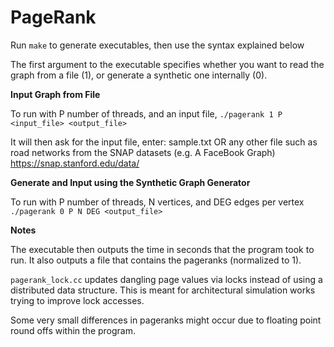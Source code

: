 PageRank
========

Run ```make``` to generate executables, then use the syntax explained below

The first argument to the executable specifies whether you want to read the graph from a file (1), or generate a synthetic one internally (0).

**Input Graph from File**

To run with P number of threads, and an input file,
    ```./pagerank 1 P <input_file> <output_file>```
  
  It will then ask for the input file, enter:
  sample.txt
  OR any other file such as road networks from the SNAP datasets (e.g. A FaceBook Graph)
  https://snap.stanford.edu/data/

**Generate and Input using the Synthetic Graph Generator**

To run with P number of threads, N vertices, and DEG edges per vertex
   ```./pagerank 0 P N DEG <output_file>```

**Notes**

The executable then outputs the time in seconds that the program took to run.
It also outputs a file that contains the pageranks (normalized to 1).

```pagerank_lock.cc``` updates dangling page values via locks instead of using a distributed data structure. This is meant for architectural simulation works trying to improve lock accesses.

Some very small differences in pageranks might occur due to floating point round offs within the program.
